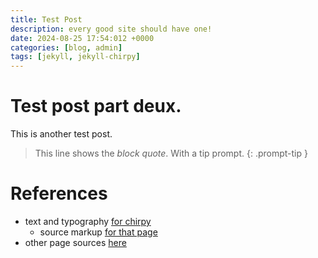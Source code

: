```yaml
---
title: Test Post
description: every good site should have one!
date: 2024-08-25 17:54:012 +0000
categories: [blog, admin]
tags: [jekyll, jekyll-chirpy] 
---
```


# Test post part deux.
This is another test post.

> This line shows the _block quote_. With a tip prompt.
{: .prompt-tip }

# References
- text and typography [for chirpy](https://chirpy.cotes.page/posts/text-and-typography/)
    - source markup [for that page](https://github.com/cotes2020/jekyll-theme-chirpy/blob/master/_posts/2019-08-08-text-and-typography.md?plain=1)
- other page sources [here](https://github.com/cotes2020/jekyll-theme-chirpy/tree/master/_posts)
